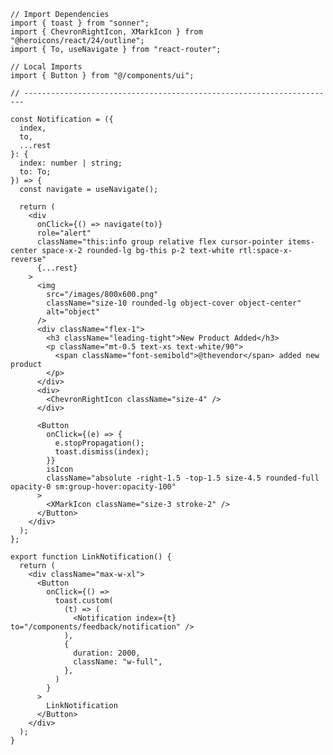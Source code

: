 ﻿```tsx
// Import Dependencies
import { toast } from "sonner";
import { ChevronRightIcon, XMarkIcon } from "@heroicons/react/24/outline";
import { To, useNavigate } from "react-router";

// Local Imports
import { Button } from "@/components/ui";

// ----------------------------------------------------------------------

const Notification = ({
  index,
  to,
  ...rest
}: {
  index: number | string;
  to: To;
}) => {
  const navigate = useNavigate();

  return (
    <div
      onClick={() => navigate(to)}
      role="alert"
      className="this:info group relative flex cursor-pointer items-center space-x-2 rounded-lg bg-this p-2 text-white rtl:space-x-reverse"
      {...rest}
    >
      <img
        src="/images/800x600.png"
        className="size-10 rounded-lg object-cover object-center"
        alt="object"
      />
      <div className="flex-1">
        <h3 className="leading-tight">New Product Added</h3>
        <p className="mt-0.5 text-xs text-white/90">
          <span className="font-semibold">@thevendor</span> added new product
        </p>
      </div>
      <div>
        <ChevronRightIcon className="size-4" />
      </div>

      <Button
        onClick={(e) => {
          e.stopPropagation();
          toast.dismiss(index);
        }}
        isIcon
        className="absolute -right-1.5 -top-1.5 size-4.5 rounded-full opacity-0 sm:group-hover:opacity-100"
      >
        <XMarkIcon className="size-3 stroke-2" />
      </Button>
    </div>
  );
};

export function LinkNotification() {
  return (
    <div className="max-w-xl">
      <Button
        onClick={() =>
          toast.custom(
            (t) => (
              <Notification index={t} to="/components/feedback/notification" />
            ),
            {
              duration: 2000,
              className: "w-full",
            },
          )
        }
      >
        LinkNotification
      </Button>
    </div>
  );
}

```

